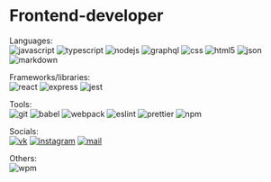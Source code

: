 # Frontend-developer
Languages:  
![javascript](https://img.shields.io/badge/-JavaScript-%23f6e01b?logo=javascript&logoColor=white)
![typescript](https://img.shields.io/badge/-TypeScript-%233279c9?logo=typescript&logoColor=white)
![nodejs](https://img.shields.io/badge/-Node.js-%23026e00?logo=node.js&logoColor=white)
![graphql](https://img.shields.io/badge/-GraphQL-%23df0598?logo=graphql&logoColor=white)
![css](https://img.shields.io/badge/-CSS-%238e9f1f?logo=css3&logoColor=white)
![html5](https://img.shields.io/badge/-HTML5-%23f16629?logo=html5&logoColor=white)
![json](https://img.shields.io/badge/-JSON-%234f4f4f?logo=json&logoColor=white)
![markdown](https://img.shields.io/badge/-Markdown-black?logo=markdown&logoColor=white)

Frameworks/libraries:  
![react](https://img.shields.io/badge/-React-%2361dafa?logo=react&logoColor=white)
![express](https://img.shields.io/badge/-Express-%23363636)
![jest](https://img.shields.io/badge/-Jest-%239b425d?logo=jest&logoColor=white)

Tools:  
![git](https://img.shields.io/badge/-Git-black?logo=git&logoColor=white)
![babel](https://img.shields.io/badge/-Babel-%23fbde3b?logo=babel&logoColor=white)
![webpack](https://img.shields.io/badge/-Webpack-%232071b3?logo=webpack&logoColor=white)
![eslint](https://img.shields.io/badge/-ESLint-%234c32c3?logo=eslint&logoColor=white)
![prettier](https://img.shields.io/badge/-Prettier-black?logo=prettier&logoColor=white)
![npm](https://img.shields.io/badge/-NPM-%23ca3838?logo=npm&logoColor=white)

Socials:  
[![vk](https://img.shields.io/badge/-ykundin-blue?logo=vk&logoColor=white)](https://vk.com/ykundin)
[![instagram](https://img.shields.io/badge/-y.kundin-%23db2f75?logo=instagram&logoColor=white)](https://www.instagram.com/y.kundin/)
[![mail](https://img.shields.io/badge/-yury.kundin@yandex.ru-%23ffdb4d?logo=mail.ru&logoColor=white)](mailto:yury.kundin@yandex.ru)

Others:  
![wpm](https://img.shields.io/badge/60%20wpm-typing%20speed-green) 
